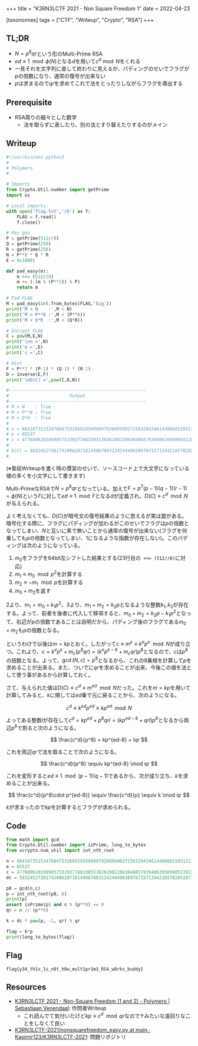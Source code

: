 +++
title = "K3RN3LCTF 2021 - Non Square Freedom 1"
date = 2022-04-23

[taxonomies]
tags = ["CTF", "Writeup", "Crypto", "RSA"]
+++

## TL;DR

- $N=p^8qr$という形のMulti-Prime RSA
- $ed \equiv 1\mod \phi(N)$となる$d$を用いて$c^d \bmod N$をくれる
- 一見それを文字列に直して終わりに見えるが、パディングのせいでフラグが$p$の倍数になり、通常の復号が出来ない
- $p$は求まるので$qr$を求めてこれで法をとったりしながらフラグを導出する

## Prerequisite

- RSA周りの細々とした数学
	- 法を取らずに表したり、別の法とすり替えたりするのがメイン

## Writeup

```python
#!/usr/bin/env python3
#
# Polymero
#

# Imports
from Crypto.Util.number import getPrime
import os

# Local imports
with open('flag.txt','rb') as f:
    FLAG = f.read()
    f.close()

# Key gen
P = getPrime(512//8)
Q = getPrime(256)
R = getPrime(256)
N = P**8 * Q * R
E = 0x10001

def pad_easy(m):
    m <<= (512//8)
    m += (-(m % (P**2)) % P)
    return m

# Pad FLAG
M = pad_easy(int.from_bytes(FLAG,'big'))
print('M < N    :',M < N)
print('M < P**8 :',M < (P**8))
print('M < Q*R  :',M < (Q*R))

# Encrypt FLAG
C = pow(M,E,N)
print('\nn =',N)
print('e =',E)
print('c =',C)

# Hint
F = P**7 * (P-1) * (Q-1) * (R-1)
D = inverse(E,F)
print('\nD(C) =',pow(C,D,N))

#----------------------------------------------------
#                       Output
#----------------------------------------------------
# M < N    : True
# M < P**8 : True
# M < Q*R  : True
#
# n = 68410735253478047532669195609897926895002715632943461448660159313126496660033080937734557748701577020593482441014012783126085444004682764336220752851098517881202476417639649807333810261708210761333918442034275018088771547499619393557995773550772279857842207065696251926349053195423917250334982174308578108707
# e = 65537
# c = 4776006201999857533937746330553026200220638488579394063956998522022062232921285860886801454955588545654394710104334517021340109545003304904641820637316671869512340501549190724859489875329025743780939742424765825407663239591228764211985406490810832049380427145964590612241379808722737688823830921988891019862
#
# D(C) = 58324527381741086207181449678831242444903897671571344216578285287377618832939516678686212825798172668450906644065483369735063383237979049248667084304630968896854046853486000780081390375682767386163384705607552367796490630893227401487357088304270489873369870382871693215188248166759293149916320915248800905458
#
```

(※普段Writeupを書く時の慣習のせいで、ソースコード上で大文字になっている値の多くを小文字にして書きます)

Multi-PrimeなRSAで$N = p^8qr$となっている。加えて$F = p^7(p-1)(q-1)(r-1) = \phi(N)$という$F$に対して$ed \equiv 1 \mod F$となる$d$が定義され、$D(C) \equiv c^d \mod N$が与えられる。

よく考えなくても、$D(C)$が暗号文の復号結果のように思えるが実は罠がある。暗号化する際に、フラグにパディングが加わるがこのせいでフラグは$p$の倍数となってしまい、$N$と互いに素で無いことから通常の復号が出来ない(フラグを何乗しても$p$の倍数となってしまい、1になるような指数が存在しない)。このパディングは次のようになっている。

1. $m_0$をフラグを64bit左シフトした結果とする(23行目の` <<= (512//8)`に対応)
2. $m_1 \equiv m_0 \mod p^2$を計算する
3. $m_2 \equiv -m_1 \mod p$を計算する
4. $m_0+m_2$を返す

2より、$m_1 = m_0 + k_1p^2$、3より、$m_1 + m_2 = k_2p$となるような整数$k_1, k_2$が存在する。よって、前者を後者に代入して移項すると、$m_0+m_2 = k_2p - k_1p^2$となって、右辺が$p$の倍数であることは自明だから、パディング後のフラグである$m_0+m_2$も$p$の倍数となる。

というわけで以後は$m = kp$とおく。したがって$c \equiv m^e \equiv k^ep^e \mod N$が成り立つ。これより、$c = k^ep^e + m_c(p^8qr) = (k^ep^{e-8} + m_cqr)p^8$となるので、$c$は$p^8$の倍数となる。よって、$\gcd(N,c) = p^8$となるから、これの8乗根を計算して$p$を求めることが出来る。また、ついでに$qr$を求めることが出来、今後この値を法として使う事があるから計算しておく。

さて、与えられた値は$D(C) \equiv c^d \equiv m^{ed} \mod N$だった。これを$m = kp$を用いて計算してみると、$k$に関しては$ed$乗で元に戻ることから、次のようになる。

$$
c^d \equiv k^{ed}p^{ed} \equiv kp^{ed} \mod N
$$

よってある整数$l$が存在して$c^d = kp^{ed} + p^8qrl = (kp^{ed-8} + qrl)p^8$となるから両辺$p^8$で割ると次のようになる。

$$
\frac{c^d}{p^8} = kp^{ed-8} + lqr
$$

これを両辺$qr$で法を取ることで次のようになる。

$$
\frac{c^d}{p^8} \equiv kp^{ed-8} \mod qr
$$

これを変形すると$ed\equiv 1 \mod (p-1)(q-1)$であるから、次が成り立ち、$k$を求めることが出来る。

$$
\frac{c^d}{p^8\cdot p^{ed-8}} \equiv \frac{c^d}{p} \equiv k \mod qr
$$

$k$が求まったので$kp$を計算するとフラグが求められる。

## Code

```python
from math import gcd
from Crypto.Util.number import isPrime, long_to_bytes
from xcrypto.num_util import int_nth_root

n = 68410735253478047532669195609897926895002715632943461448660159313126496660033080937734557748701577020593482441014012783126085444004682764336220752851098517881202476417639649807333810261708210761333918442034275018088771547499619393557995773550772279857842207065696251926349053195423917250334982174308578108707
e = 65537
c = 4776006201999857533937746330553026200220638488579394063956998522022062232921285860886801454955588545654394710104334517021340109545003304904641820637316671869512340501549190724859489875329025743780939742424765825407663239591228764211985406490810832049380427145964590612241379808722737688823830921988891019862
dc = 58324527381741086207181449678831242444903897671571344216578285287377618832939516678686212825798172668450906644065483369735063383237979049248667084304630968896854046853486000780081390375682767386163384705607552367796490630893227401487357088304270489873369870382871693215188248166759293149916320915248800905458

p8 = gcd(n,c)
p = int_nth_root(p8, 8)
print(p)
assert isPrime(p) and n % (p**8) == 0
qr = n // (p**8)

k = dc * pow(p, -1, qr) % qr

flag = k*p
print(long_to_bytes(flag))
```

## Flag

`flag{y34_th1s_1s_n0t_h0w_mult1pr1m3_RS4_w0rks_buddy}`

## Resources

- [K3RN3LCTF 2021 - Non-Square Freedom (1 and 2) - Polymero | Sebastiaan Venendaal](https://www.sebven.com/ctf/2021/11/14/K3RN3LCTF2021-Non-Square-Freedom.html): 作問者Writeup
	- これ読んでて気付いたけど$kp \equiv c^d \mod qr$なので↑みたいな遠回りなことをしなくて良い
- [K3RN3LCTF-2021/nonsquarefreedom_easy.py at main · Kasimir123/K3RN3LCTF-2021](https://github.com/Kasimir123/K3RN3LCTF-2021/blob/main/downloadable/Non-Square-Freedom-1/nonsquarefreedom_easy.py): 問題リポジトリ
